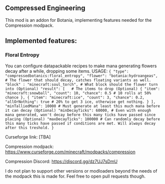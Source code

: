 ## Compressed Engineering

This mod is an addon for Botania, implementing features needed for the Compression modpack.

## Implemented features:
### Floral Entropy
You can configure datapackable recipes to make mana generating flowers decay after a while, dropping some items.
USAGE:
`
{
  "type": "compressedbotanics:floral_entropy",
  "flower": "botania:hydroangeas",  # The flower that should decay, catches floating variants as well.
  "block" : "minecraft:soul_torch", # What block should the flower turn into (Optional)
  "result": [   # The items to drop (Optional)
    {
      "item": "minecraft:snowball",
      "count": 10,
      "chance": 0.5 # 10 rolls at 50% chance
    },
    {
      "item": "minecraft:ice",
      "count": 3,
      "chance": 0.2,
      "allOrNothing": true # 20% to get 3 ice, otherwise get nothing.
    }
  ],
  "minTalliedMana": 10000 # Must generate at least this much mana before it can decay (Optional)
  "minDecayTicks": 60000, # Even with enough mana generated, won't decay before this many ticks have passed since placing (Optional)
  "maxDecayTicks": 100000 # Can randomly decay before this many ticks have passed if conditions are met. Will always decay after this treshold.
}
`

Curseforge link: [TBA]

Compression modpack: https://www.curseforge.com/minecraft/modpacks/compression

Compression Discord: https://discord.gg/dz7UJ7sDmU

I do not plan to support other versions or modloaders beyond the needs of the modpack this is made for. Feel free to open pull requests though.